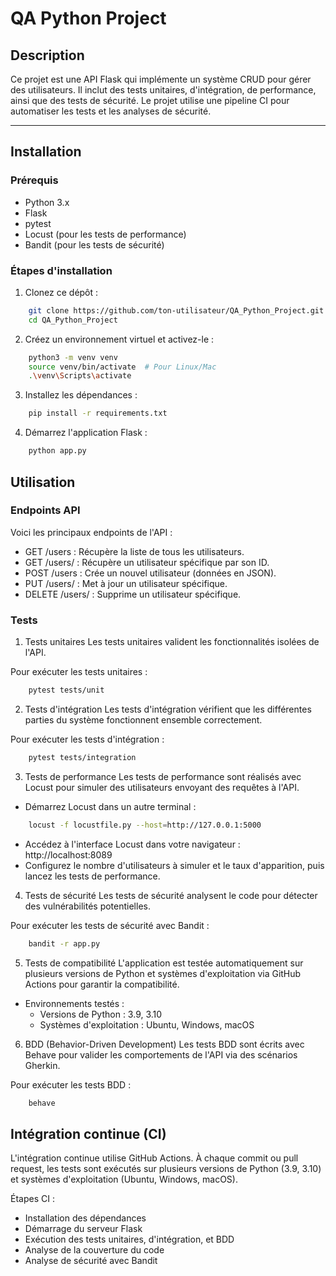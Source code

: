 # QA Python Project

## Description
Ce projet est une API Flask qui implémente un système CRUD pour gérer des utilisateurs. Il inclut des tests unitaires, d'intégration, de performance, ainsi que des tests de sécurité. Le projet utilise une pipeline CI pour automatiser les tests et les analyses de sécurité.

---

## Installation

### Prérequis
- Python 3.x
- Flask
- pytest
- Locust (pour les tests de performance)
- Bandit (pour les tests de sécurité)

### Étapes d'installation

1. Clonez ce dépôt :
```bash
    git clone https://github.com/ton-utilisateur/QA_Python_Project.git
    cd QA_Python_Project
```

2. Créez un environnement virtuel et activez-le :
```bash
    python3 -m venv venv
    source venv/bin/activate  # Pour Linux/Mac
    .\venv\Scripts\activate 
```

3. Installez les dépendances :
```bash
    pip install -r requirements.txt
```

4. Démarrez l'application Flask :
```bash
    python app.py
```

## Utilisation

### Endpoints API

Voici les principaux endpoints de l'API :

- GET /users : Récupère la liste de tous les utilisateurs.
- GET /users/<id> : Récupère un utilisateur spécifique par son ID.
- POST /users : Crée un nouvel utilisateur (données en JSON).
- PUT /users/<id> : Met à jour un utilisateur spécifique.
- DELETE /users/<id> : Supprime un utilisateur spécifique.

### Tests

1. Tests unitaires
Les tests unitaires valident les fonctionnalités isolées de l'API.

Pour exécuter les tests unitaires :
```bash
    pytest tests/unit
```

2. Tests d'intégration
Les tests d'intégration vérifient que les différentes parties du système fonctionnent ensemble correctement.

Pour exécuter les tests d'intégration :
```bash
    pytest tests/integration
```

3. Tests de performance
Les tests de performance sont réalisés avec Locust pour simuler des utilisateurs envoyant des requêtes à l'API.

- Démarrez Locust dans un autre terminal :
```bash
    locust -f locustfile.py --host=http://127.0.0.1:5000
```
- Accédez à l'interface Locust dans votre navigateur : http://localhost:8089
- Configurez le nombre d'utilisateurs à simuler et le taux d'apparition, puis lancez les tests de performance.

4. Tests de sécurité
Les tests de sécurité analysent le code pour détecter des vulnérabilités potentielles.

Pour exécuter les tests de sécurité avec Bandit :
```bash
    bandit -r app.py
```

5. Tests de compatibilité
L'application est testée automatiquement sur plusieurs versions de Python et systèmes d'exploitation via GitHub Actions pour garantir la compatibilité.

- Environnements testés :
    - Versions de Python : 3.9, 3.10
    - Systèmes d'exploitation : Ubuntu, Windows, macOS

6. BDD (Behavior-Driven Development)
Les tests BDD sont écrits avec Behave pour valider les comportements de l'API via des scénarios Gherkin.

Pour exécuter les tests BDD :
```bash
    behave
```

## Intégration continue (CI)
L'intégration continue utilise GitHub Actions. À chaque commit ou pull request, les tests sont exécutés sur plusieurs versions de Python (3.9, 3.10) et systèmes d'exploitation (Ubuntu, Windows, macOS).

Étapes CI :
- Installation des dépendances
- Démarrage du serveur Flask
- Exécution des tests unitaires, d'intégration, et BDD
- Analyse de la couverture du code
- Analyse de sécurité avec Bandit